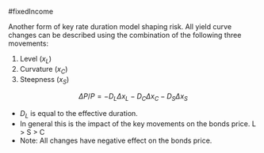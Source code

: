 #fixedIncome 

Another form of key rate duration model shaping risk. 
All yield curve changes can be described using the combination of the following three movements: 
1. Level ($x_L$)
2. Curvature ($x_C$)
3. Steepness ($x_S$)

$$
\Delta P/P = - D_L \Delta x_L - D_C \Delta x_C - D_S \Delta x_S
$$
- $D_L$ is equal to the effective duration. 
- In general this is the impact of the key movements on the bonds price.
	L > S > C
- Note: All changes have negative effect on the bonds price. 